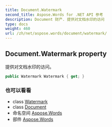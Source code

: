 ```yaml
---
title: Document.Watermark
second_title: Aspose.Words for .NET API 参考
description: Document 财产. 提供对文档水印的访问
type: docs
weight: 460
url: /zh/net/aspose.words/document/watermark/
---
```

## Document.Watermark property

提供对文档水印的访问。

```csharp
public Watermark Watermark { get; }
```

### 也可以看看

* class [Watermark](../../watermark/)
* class [Document](../)
* 命名空间 [Aspose.Words](../../document/)
* 部件 [Aspose.Words](../../../)


